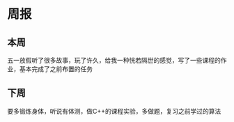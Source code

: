 # 周报
## 本周
五一放假听了很多故事，玩了许久，给我一种恍若隔世的感觉，写了一些课程的作业，基本完成了之前布置的任务
## 下周
要多锻炼身体，听说有体测，做C++的课程实验，多做题，复习之前学过的算法
